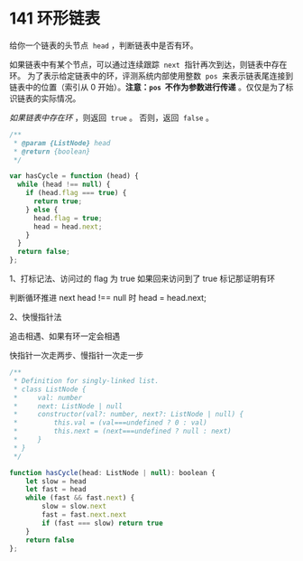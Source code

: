 # 141 环形链表

给你一个链表的头节点  `head` ，判断链表中是否有环。

如果链表中有某个节点，可以通过连续跟踪  `next`  指针再次到达，则链表中存在环。 为了表示给定链表中的环，评测系统内部使用整数  `pos`  来表示链表尾连接到链表中的位置（索引从 0 开始）。**注意：`pos`  不作为参数进行传递** 。仅仅是为了标识链表的实际情况。

*如果链表中存在环* ，则返回  `true` 。 否则，返回  `false` 。

```js
/**
 * @param {ListNode} head
 * @return {boolean}
 */

var hasCycle = function (head) {
  while (head !== null) {
    if (head.flag === true) {
      return true;
    } else {
      head.flag = true;
      head = head.next;
    }
  }
  return false;
};
```

1、打标记法、访问过的 flag 为 true 如果回来访问到了 true 标记那证明有环

判断循环推进 next head !== null 时 head = head.next;



2、快慢指针法

追击相遇、如果有环一定会相遇

快指针一次走两步、慢指针一次走一步

```js
/**
 * Definition for singly-linked list.
 * class ListNode {
 *     val: number
 *     next: ListNode | null
 *     constructor(val?: number, next?: ListNode | null) {
 *         this.val = (val===undefined ? 0 : val)
 *         this.next = (next===undefined ? null : next)
 *     }
 * }
 */

function hasCycle(head: ListNode | null): boolean {
    let slow = head
    let fast = head
    while (fast && fast.next) {
        slow = slow.next
        fast = fast.next.next
        if (fast === slow) return true
    }
    return false
};
```

